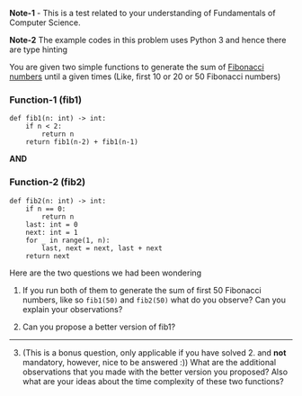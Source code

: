 **Note-1** - This is a test related to your understanding of Fundamentals of Computer Science.

**Note-2** The example codes in this problem uses Python 3 and hence there are type hinting


You are given two simple functions to generate the sum of [Fibonacci numbers](https://en.wikipedia.org/wiki/Fibonacci_number) until a given times (Like, first 10 or 20 or 50 Fibonacci numbers)

### Function-1 (fib1)

```
def fib1(n: int) -> int:
    if n < 2:
        return n
    return fib1(n-2) + fib1(n-1)
```

**AND**

### Function-2 (fib2)

```
def fib2(n: int) -> int:
    if n == 0:
        return n
    last: int = 0
    next: int = 1
    for _ in range(1, n):
        last, next = next, last + next
    return next
```

Here are the two questions we had been wondering

1. If you run both of them to generate the sum of first 50 Fibonacci numbers, like so `fib1(50)` and `fib2(50)` what do you observe? Can you explain your observations?

2. Can you propose a better version of fib1? 

--------

3. (This is a bonus question, only applicable if you have solved 2. and **not** mandatory, however, nice to be answered :)) What are the additional observations that you made with the better version you proposed? Also what are your ideas about the time complexity of these two functions?